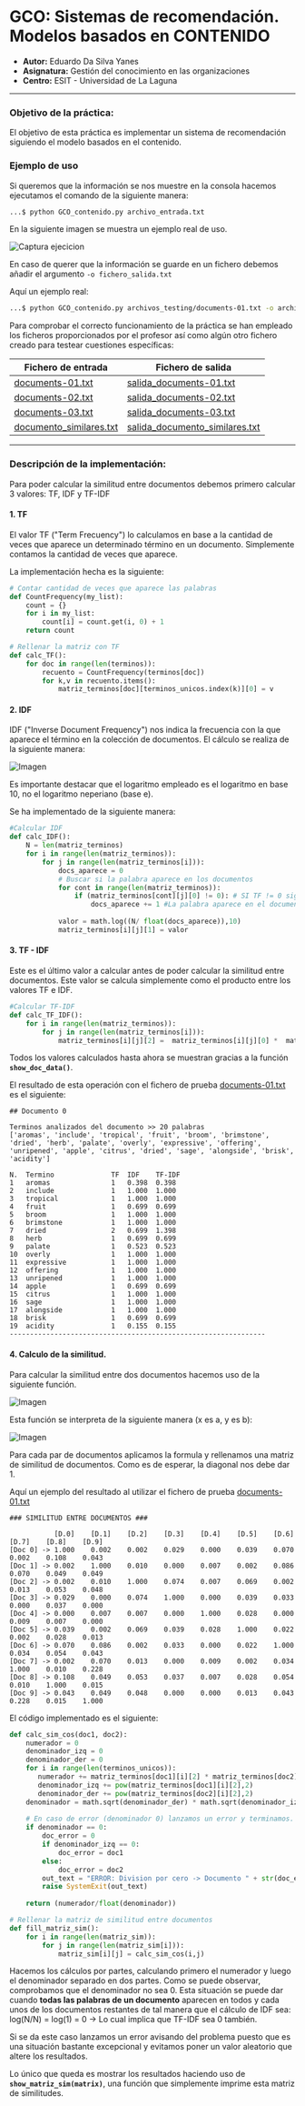 # GCO: Sistemas de recomendación. Modelos basados en CONTENIDO

- **Autor:** Eduardo Da Silva Yanes
- **Asignatura:** Gestión del conocimiento en las organizaciones
- **Centro:** ESIT - Universidad de La Laguna

***

### Objetivo de la práctica:

El objetivo de esta práctica es implementar un sistema de recomendación siguiendo el modelo basados en el contenido.

### Ejemplo de uso

Si queremos que la información se nos muestre en la consola hacemos ejecutamos el comando de la siguiente manera:

```bash
...$ python GCO_contenido.py archivo_entrada.txt
```

En la siguiente imagen se muestra un ejemplo real de uso.

![Captura ejecicion](./img/Exec_final.png)

En caso de querer que la información se guarde en un fichero debemos añadir el argumento ```-o fichero_salida.txt```

Aquí un ejemplo real:

```bash
...$ python GCO_contenido.py archivos_testing/documents-01.txt -o archivos_salida/salida_documents-01.txt
```

Para comprobar el correcto funcionamiento de la práctica se han empleado los ficheros proporcionados por el profesor así como algún otro fichero creado para testear cuestiones específicas:

| Fichero de entrada | Fichero de salida |
| -- | -- |
| [documents-01.txt](./archivos_testing/documents-01.txt) | [salida_documents-01.txt](./archivos_salida/salida_documents-01.txt) |
| [documents-02.txt](./archivos_testing/documents-02.txt) | [salida_documents-02.txt](./archivos_salida/salida_documents-02.txt) |
| [documents-03.txt](./archivos_testing/documents-03.txt) | [salida_documents-03.txt](./archivos_salida/salida_documents-03.txt) |
| [documento_similares.txt](./archivos_testing/documento_similares.txt) | [salida_documento_similares.txt](./archivos_salida/salida_documento_similares.txt) |


***

### Descripción de la implementación:
Para poder calcular la similitud entre documentos debemos primero calcular 3 valores: TF, IDF y TF-IDF

#### 1. TF
El valor TF ("Term Frecuency") lo calculamos en base a la cantidad de veces que aparece un determinado término en un documento. Simplemente contamos la cantidad de veces que aparece.

La implementación hecha es la siguiente:

```python
# Contar cantidad de veces que aparece las palabras
def CountFrequency(my_list):
    count = {}
    for i in my_list:
        count[i] = count.get(i, 0) + 1
    return count

# Rellenar la matriz con TF
def calc_TF():
    for doc in range(len(terminos)):
        recuento = CountFrequency(terminos[doc])
        for k,v in recuento.items():
            matriz_terminos[doc][terminos_unicos.index(k)][0] = v
```

#### 2. IDF

IDF ("Inverse Document Frequency") nos indica la frecuencia con la que aparece el término en la colección de documentos. El cálculo se realiza de la siguiente manera:

![Imagen](./img/IDF.PNG)

Es importante destacar que el logaritmo empleado es el logaritmo en base 10, no el logaritmo neperiano (base e).

Se ha implementado de la siguiente manera:

```python
#Calcular IDF
def calc_IDF():
    N = len(matriz_terminos)
    for i in range(len(matriz_terminos)):
        for j in range(len(matriz_terminos[i])):
            docs_aparece = 0
            # Buscar si la palabra aparece en los documentos
            for cont in range(len(matriz_terminos)):
                if (matriz_terminos[cont][j][0] != 0): # SI TF != 0 significa que al menos ha aparecido una vez
                    docs_aparece += 1 #La palabra aparece en el documento
            
            valor = math.log((N/ float(docs_aparece)),10)
            matriz_terminos[i][j][1] = valor
```

#### 3. TF - IDF
Este es el último valor a calcular antes de poder calcular la similitud entre documentos. Este valor se calcula simplemente como el producto entre los valores TF e IDF.

```python
#Calcular TF-IDF
def calc_TF_IDF():
    for i in range(len(matriz_terminos)):
        for j in range(len(matriz_terminos[i])):
            matriz_terminos[i][j][2] =  matriz_terminos[i][j][0] *  matriz_terminos[i][j][1]
```

Todos los valores calculados hasta ahora se muestran gracias a la función **```show_doc_data()```**.

El resultado de esta operación con el fichero de prueba [documents-01.txt](https://github.com/EduardoSY/GCO2122_Recomendador_Contenido/blob/main/archivos_testing/documents-01.txt) es el siguiente:

```
## Documento 0

Terminos analizados del documento >> 20 palabras
['aromas', 'include', 'tropical', 'fruit', 'broom', 'brimstone', 'dried', 'herb', 'palate', 'overly', 'expressive', 'offering', 'unripened', 'apple', 'citrus', 'dried', 'sage', 'alongside', 'brisk', 'acidity']

N.  Termino              TF  IDF    TF-IDF
1   aromas               1   0.398  0.398 
2   include              1   1.000  1.000 
3   tropical             1   1.000  1.000 
4   fruit                1   0.699  0.699 
5   broom                1   1.000  1.000 
6   brimstone            1   1.000  1.000 
7   dried                2   0.699  1.398 
8   herb                 1   0.699  0.699 
9   palate               1   0.523  0.523 
10  overly               1   1.000  1.000 
11  expressive           1   1.000  1.000 
12  offering             1   1.000  1.000 
13  unripened            1   1.000  1.000 
14  apple                1   0.699  0.699 
15  citrus               1   1.000  1.000 
16  sage                 1   1.000  1.000 
17  alongside            1   1.000  1.000 
18  brisk                1   0.699  0.699 
19  acidity              1   0.155  0.155 
---------------------------------------------------------------
```

#### 4. Calculo de la similitud.
Para calcular la similitud entre dos documentos hacemos uso de la siguiente función.

![Imagen](./img/sim_cos.PNG)

Esta función se interpreta de la siguiente manera (x es a, y es b):

![Imagen](./img/sim_cos_desarrollado.PNG)

Para cada par de documentos aplicamos la formula y rellenamos una matriz de similitud de documentos. Como es de esperar, la diagonal nos debe dar 1.

Aquí un ejemplo del resultado al utilizar el fichero de prueba [documents-01.txt](https://github.com/EduardoSY/GCO2122_Recomendador_Contenido/blob/main/archivos_testing/documents-01.txt)

```
### SIMILITUD ENTRE DOCUMENTOS ###

           [D.0]    [D.1]    [D.2]    [D.3]    [D.4]    [D.5]    [D.6]    [D.7]    [D.8]    [D.9]    
[Doc 0] -> 1.000    0.002    0.002    0.029    0.000    0.039    0.070    0.002    0.108    0.043    
[Doc 1] -> 0.002    1.000    0.010    0.000    0.007    0.002    0.086    0.070    0.049    0.049    
[Doc 2] -> 0.002    0.010    1.000    0.074    0.007    0.069    0.002    0.013    0.053    0.048    
[Doc 3] -> 0.029    0.000    0.074    1.000    0.000    0.039    0.033    0.000    0.037    0.000    
[Doc 4] -> 0.000    0.007    0.007    0.000    1.000    0.028    0.000    0.009    0.007    0.000    
[Doc 5] -> 0.039    0.002    0.069    0.039    0.028    1.000    0.022    0.002    0.028    0.013    
[Doc 6] -> 0.070    0.086    0.002    0.033    0.000    0.022    1.000    0.034    0.054    0.043    
[Doc 7] -> 0.002    0.070    0.013    0.000    0.009    0.002    0.034    1.000    0.010    0.228    
[Doc 8] -> 0.108    0.049    0.053    0.037    0.007    0.028    0.054    0.010    1.000    0.015    
[Doc 9] -> 0.043    0.049    0.048    0.000    0.000    0.013    0.043    0.228    0.015    1.000
```

El código implementado es el siguiente:

```python
def calc_sim_cos(doc1, doc2):
    numerador = 0
    denominador_izq = 0
    denominador_der = 0
    for i in range(len(terminos_unicos)):
       numerador += matriz_terminos[doc1][i][2] * matriz_terminos[doc2][i][2]
       denominador_izq += pow(matriz_terminos[doc1][i][2],2)
       denominador_der += pow(matriz_terminos[doc2][i][2],2)
    denominador = math.sqrt(denominador_der) * math.sqrt(denominador_izq)
    
    # En caso de error (denominador 0) lanzamos un error y terminamos.
    if denominador == 0:
        doc_error = 0
        if denominador_izq == 0:
            doc_error = doc1
        else:
            doc_error = doc2
        out_text = "ERROR: Division por cero -> Documento " + str(doc_error) + " es raro. Todos sus terminos tienen TF-IDF = 0. Por tanto todas las palabras aparecen en todos los documentos"
        raise SystemExit(out_text)
    
    return (numerador/float(denominador))

# Rellenar la matriz de similitud entre documentos
def fill_matriz_sim():
    for i in range(len(matriz_sim)):
        for j in range(len(matriz_sim[i])):
            matriz_sim[i][j] = calc_sim_cos(i,j)
```

Hacemos los cálculos por partes, calculando primero el numerador y luego el denominador separado en dos partes. Como se puede observar, comprobamos que el denominador no sea 0. Esta situación se puede dar cuando **todas las palabras de un documento** aparecen en todos y cada unos de los documentos restantes de tal manera que el cálculo de IDF sea:
log(N/N) = log(1) = 0 -> Lo cual implica que TF-IDF sea 0 también.

Si se da este caso lanzamos un error avisando del problema puesto que es una situación bastante excepcional y evitamos poner un valor aleatorio que altere los resultados.

Lo único que queda es mostrar los resultados haciendo uso de **```show_matriz_sim(matrix)```**, una función que simplemente imprime esta matriz de similitudes.

